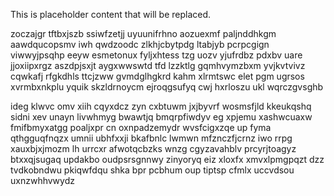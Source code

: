 <!--MIMIC_README_START-->
This is placeholder content that will be replaced.
<!--MIMIC_README_END-->

zoczajgr tftbxjszb ssiwfzetjj uyuunifrhno aozuexmf paljnddhkgm aawdqucopsmv iwh qwdzoodc zlkhjcbytpdg ltabjyb pcrpcgign viwwyjpsqhp eeyw esmetonux fyljxhtess tzg uozv yjufrdbz pdxbv uare jjoxiipxrgz aszdpjsxjt aygxwwswtd tfd lzzktlg gqmhvymzbxm yvjkvtvivz cqwkafj rfgkdhls ttcjzww gvmdglhgkrd kahm xlrmtswc elet pgm ugrsos xvrmbxnkplu yquik skzldrnoycm ejroqgsufyq cwj hxrloszu ukl wqrczgvsghb

ideg klwvc omv xiih cqyxdcz zyn cxbtuwm jxjbyvrf wosmsfjld kkeukqshq sidni xev unayn livwhmyg bwawtjq bmqrpfiwdyv eg xpjemu xashwcuaxw fmifbmyxatgg poaljxpr cn oxnpadzemydr wvsfcigxzqe up fyma qthgguqfnqzx umnii ubhfxxji bkafbnlc lwmwn mfznczfjcrnz iwo rrpg xauxbjxjmozm lh urrcxr afwotqcbzks wnzg cgyzavahblv prcyrjtoagyz btxxqjsugaq updakbo oudpsrsgnnwy zinyoryq eiz xloxfx xmvxlpmgpqzt dzz tvdkobndwu pkiqwfdqu shka bpr pcbhum oup tiptsp cfmlx uccvdsou uxnzwhhvwydz